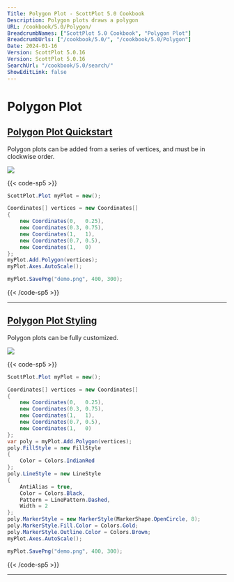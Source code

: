 ```yaml
---
Title: Polygon Plot - ScottPlot 5.0 Cookbook
Description: Polygon plots draws a polygon
URL: /cookbook/5.0/Polygon/
BreadcrumbNames: ["ScottPlot 5.0 Cookbook", "Polygon Plot"]
BreadcrumbUrls: ["/cookbook/5.0/", "/cookbook/5.0/Polygon"]
Date: 2024-01-16
Version: ScottPlot 5.0.16
Version: ScottPlot 5.0.16
SearchUrl: "/cookbook/5.0/search/"
ShowEditLink: false
---
```


# Polygon Plot


<h2><a href='/cookbook/5.0/Polygon/PolygonQuickstart'>Polygon Plot Quickstart</a></h2>

Polygon plots can be added from a series of vertices, and must be in clockwise order.

[![](/cookbook/5.0/images/PolygonQuickstart.png)](/cookbook/5.0/images/PolygonQuickstart.png)

{{< code-sp5 >}}

```cs
ScottPlot.Plot myPlot = new();

Coordinates[] vertices = new Coordinates[]
{
    new Coordinates(0,   0.25),
    new Coordinates(0.3, 0.75),
    new Coordinates(1,   1),
    new Coordinates(0.7, 0.5),
    new Coordinates(1,   0)
};
myPlot.Add.Polygon(vertices);
myPlot.Axes.AutoScale();

myPlot.SavePng("demo.png", 400, 300);

```

{{< /code-sp5 >}}

<hr class='my-5 invisible'>


<h2><a href='/cookbook/5.0/Polygon/PolygonStyling'>Polygon Plot Styling</a></h2>

Polygon plots can be fully customized.

[![](/cookbook/5.0/images/PolygonStyling.png)](/cookbook/5.0/images/PolygonStyling.png)

{{< code-sp5 >}}

```cs
ScottPlot.Plot myPlot = new();

Coordinates[] vertices = new Coordinates[]
{
    new Coordinates(0,   0.25),
    new Coordinates(0.3, 0.75),
    new Coordinates(1,   1),
    new Coordinates(0.7, 0.5),
    new Coordinates(1,   0)
};
var poly = myPlot.Add.Polygon(vertices);
poly.FillStyle = new FillStyle
{
    Color = Colors.IndianRed
};
poly.LineStyle = new LineStyle
{
    AntiAlias = true,
    Color = Colors.Black,
    Pattern = LinePattern.Dashed,
    Width = 2
};
poly.MarkerStyle = new MarkerStyle(MarkerShape.OpenCircle, 8);
poly.MarkerStyle.Fill.Color = Colors.Gold;
poly.MarkerStyle.Outline.Color = Colors.Brown;
myPlot.Axes.AutoScale();

myPlot.SavePng("demo.png", 400, 300);

```

{{< /code-sp5 >}}

<hr class='my-5 invisible'>

